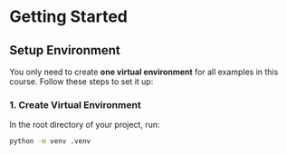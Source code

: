 # Getting Started

## Setup Environment

You only need to create **one virtual environment** for all examples in this course. Follow these steps to set it up:

### 1. Create Virtual Environment

In the root directory of your project, run:

```bash
python -m venv .venv
